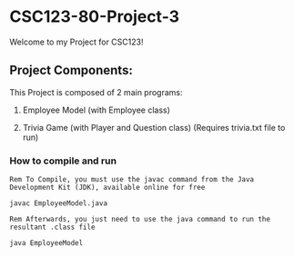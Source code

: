 # CSC123-80-Project-3
Welcome to my Project for CSC123!

## Project Components:

This Project is composed of 2 main programs:

1. Employee Model (with Employee class)

2. Trivia Game (with Player and Question class) (Requires trivia.txt file to run)

### How to compile and run

`Rem To Compile, you must use the javac command from the Java Development Kit (JDK), available online for free`

`javac EmployeeModel.java`

`Rem Afterwards, you just need to use the java command to run the resultant .class file`

`java EmployeeModel`